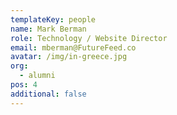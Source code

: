 ```yaml
---
templateKey: people
name: Mark Berman
role: Technology / Website Director
email: mberman@FutureFeed.co
avatar: /img/in-greece.jpg
org:
  - alumni
pos: 4
additional: false
---
```


